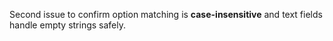 <!--
title: Test11: field writes — different options
labels: ["test","feature","ci"]
assignees: ["mfortin014"]
uid: test11-field-writes-2

# Project field mappings (exact names from our Project policy):
project: "test"
type: "Feature"
status: "Draft"
priority: "P2"
target: "mvp-0.8.0"
area: "ci"
doc: "docs/specs/04_Intake_MVP_Specs.md"
pr: ""

-->

Second issue to confirm option matching is **case-insensitive** and text fields handle empty strings safely.
